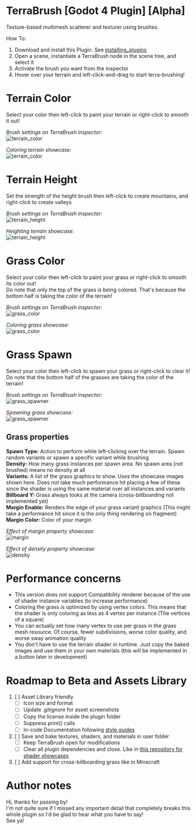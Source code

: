 # TerraBrush [Godot 4 Plugin] [Alpha]
Texture-based multimesh scatterer and texturer using brushes.

How To:
1. Download and install this Plugin. See [installing_plugins](https://docs.godotengine.org/en/stable/tutorials/plugins/editor/installing_plugins.html)
2. Open a scene, instantiate a TerraBrush node in the scene tree, and select it
3. Activate the brush you want from the inspector
4. Hover over your terrain and left-click-and-drag to start terra-brushing!


# Terrain Color
Select your color then left-click to paint your terrain or right-click to smooth it out!<br />

_Brush settings on TerraBrush inspector:_ <br />
![terrain_color](https://github.com/dip000/terra-brush-scatterer/assets/58742147/289fb511-5a60-4a24-962b-fa6d4ff2154e)<br />

_Coloring terrain showcase:_ <br />
![terrain_color](https://github.com/dip000/terra-brush-scatterer/assets/58742147/74e76b8a-9005-459c-8ef8-89f966e0f02b)




# Terrain Height
Set the strength of the height brush then left-click to create mountains, and right-click to create valleys<br />

_Brush settings on TerraBrush inspector:_ <br />
![terrain_height](https://github.com/dip000/terra-brush-scatterer/assets/58742147/88baec80-da87-437d-afd5-eaacf31b6ce4)<br />

_Heighting terrain showcase:_ <br />
![terrain_height](https://github.com/dip000/terra-brush-scatterer/assets/58742147/aa45f08c-96e9-4a06-8fc0-53ce52da11a8)



# Grass Color
Select your color then left-click to paint your grass or right-click to smooth its color out!<br />
Do note that only the top of the grass is being colored. That's because the bottom half is taking the color of the terrain!<br />

_Brush settings on TerraBrush inspector:_ <br />
![grass_color](https://github.com/dip000/terra-brush-scatterer/assets/58742147/10fb619f-a751-4d0d-b249-71433ffe1065)

_Coloring grass showcase:_ <br />
![grass_color](https://github.com/dip000/terra-brush-scatterer/assets/58742147/60c77a62-44f5-4034-86a8-296c946663f8)




# Grass Spawn
Select your color then left-click to spawn your grass or right-click to clear it!<br />
Do note that the bottom half of the grasses are taking the color of the terrain!<br />

_Brush settings on TerraBrush inspector:_ <br />
![grass_spawner](https://github.com/dip000/terra-brush-scatterer/assets/58742147/afab1557-103c-44af-a1eb-62f23f2d62c6)<br />

_Spawning grass showcase:_ <br />
![grass_spawner](https://github.com/dip000/terra-brush-scatterer/assets/58742147/d0c71618-df0a-4e26-997a-f294d7a48084)<br />

## Grass properties
**Spawn Type:** Action to perform while left-clicking over the terrain. Spawn random variants or spawn a specific variant while brushing<br />
**Density:** How many grass instances per spawn area. No spawn area (not brushed) means no density at all<br />
**Variants:** A list of the grass graphics to show. Uses the showcase images shown here. Does not take much performance hit placing a few of these since the shader is using the same material over all instances and variants<br />
**Billboard Y:** Grass always looks at the camera (cross-billboarding not implemented yet)<br />
**Margin Enable:** Renders the edge of your grass variant graphics (This might take a performance hit since it is the only thing rendering on fragment) <br />
**Margin Color:** Color of your margin<br />

_Effect of margin property showcase:_ <br />
![margin](https://github.com/dip000/terra-brush-scatterer/assets/58742147/58ef8e07-0bd9-431e-9ef2-03f579fd2619)<br />

_Effect of density property showcase:_ <br />
![density](https://github.com/dip000/terra-brush-scatterer/assets/58742147/078c3622-1e4c-4996-8f27-fd66bf480198)


# Performance concerns
* This version does not support Compatibility renderer because of the use of shader instance variables (to increase performance)
* Coloring the grass is optimized by using vertex colors. This means that the shader is only coloring as less as 4 vertex per instance (The vertices of a square)
* You can actually set how many vertex to use per grass in the grass mesh resource. Of course, fewer subdivisions, worse color quality, and worse sway animation quality
* You don't have to use the terrain shader in runtime. Just copy the baked images and use them in your own materials (this will be implemented in a button later in development)

# Roadmap to Beta and Assets Library
1. [ ] Asset Library friendly
   - [ ] Icon size and format
   - [ ] Update .gitignore for asset screenshots
   - [ ] Copy the license inside the plugin folder
   - [ ] Suppress print() calls
   - [ ] In-code Documentation following [style guides](https://docs.godotengine.org/en/stable/tutorials/scripting/gdscript/gdscript_styleguide.html#doc-gdscript-styleguide)

 2. [ ] Save and bake textures, shaders, and materials in user folder
	- [ ] Keep TerraBrush open for modifications
	- [ ] Clear all plugin dependencies and close. Like in [this repository for shader showcases](https://github.com/dip000/my-godotshaders/tree/main/StylizedCartoonGrass)

  3. [ ] Add support for cross-billboarding grass like in Minecraft

# Author notes
Hi, thanks for passing by!<br />
I'm not quite sure if I missed any important detail that completely breaks this whole plugin so I'd be glad to hear what you have to say!<br />
See ya!<br />
